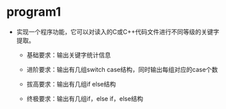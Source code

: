 # program1
- 实现一个程序功能，它可以对读入的C或C++代码文件进行不同等级的关键字提取。
   - 基础要求：输出关键字统计信息

   - 进阶要求：输出有几组switch case结构，同时输出每组对应的case个数

   - 拔高要求：输出有几组if else结构

   - 终极要求：输出有几组if，else if，else结构

